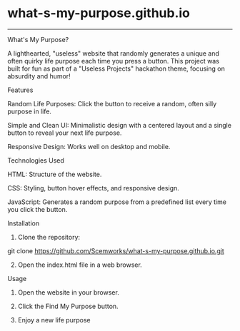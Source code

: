 # what-s-my-purpose.github.io


---

What's My Purpose?

A lighthearted, "useless" website that randomly generates a unique and often quirky life purpose each time you press a button. This project was built for fun as part of a "Useless Projects" hackathon theme, focusing on absurdity and humor!

Features

Random Life Purposes: Click the button to receive a random, often silly purpose in life.

Simple and Clean UI: Minimalistic design with a centered layout and a single button to reveal your next life purpose.

Responsive Design: Works well on desktop and mobile.


Technologies Used

HTML: Structure of the website.

CSS: Styling, button hover effects, and responsive design.

JavaScript: Generates a random purpose from a predefined list every time you click the button.


Installation

1. Clone the repository:

git clone https://github.com/Scemworks/what-s-my-purpose.github.io.git


2. Open the index.html file in a web browser.



Usage

1. Open the website in your browser.


2. Click the Find My Purpose button.


3. Enjoy a new life purpose




